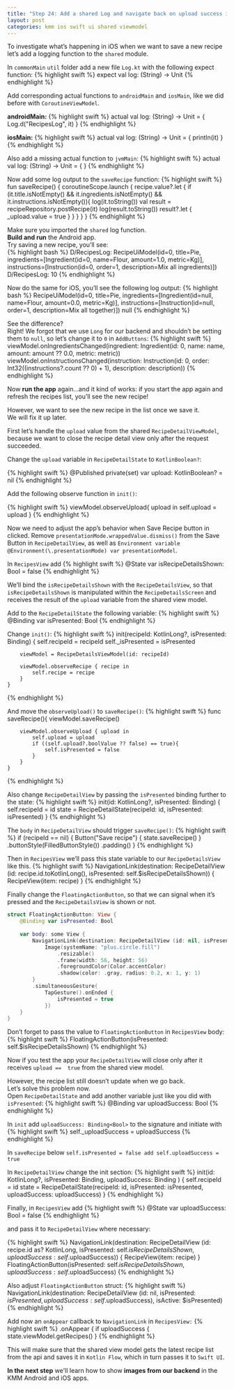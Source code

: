 ```yaml
---
title: "Step 24: Add a shared Log and navigate back on upload success in the iOS app"
layout: post
categories: kmm ios swift ui shared viewmodel
--- 
```


To investigate what’s happening in iOS when we want to save a new recipe let’s add a logging function to the `shared` module.
 
In `commonMain` `util` folder add a new file `Log.kt` with the following expect function:
{% highlight swift %} 
expect val log: (String) -> Unit
{% endhighlight %} 
 
Add corresponding actual functions to `androidMain` and `iosMain`, like we did before with `CoroutineViewModel`.
 
<b>androidMain:</b>
{% highlight swift %} 
actual val log: (String) -> Unit = {
   Log.d("RecipesLog", it)
}
{% endhighlight %} 
 
<b>iosMain:</b>
{% highlight swift %} 
actual val log: (String) -> Unit = { println(it) }
{% endhighlight %} 
 
Also add a missing actual function to `jvmMain`:
{% highlight swift %} 
actual val log: (String) -> Unit = { }
{% endhighlight %} 
 
Now add some log output to the `saveRecipe` function:
{% highlight swift %} 
fun saveRecipe() {
   coroutineScope.launch {
           recipe.value?.let {
               if (it.title.isNotEmpty() && it.ingredients.isNotEmpty() && it.instructions.isNotEmpty()){
                   log(it.toString())
                   val result = recipeRepository.postRecipe(it)
                   log(result.toString())
                   result?.let { _upload.value = true }
               }
           }
   }
}
{% endhighlight %} 
 
Make sure you imported the `shared` log function.<br>
<b>Build and run</b> the Android app.<br>
Try saving a new recipe, you’ll see:<br>
{% highlight bash %} 
D/RecipesLog: RecipeUiModel(id=0, title=Pie, ingredients=[Ingredient(id=0, name=Flour, amount=1.0, metric=Kg)], instructions=[Instruction(id=0, order=1, description=Mix all ingredients)])
D/RecipesLog: 10
{% endhighlight %} 
 
Now do the same for iOS, you’ll see the following log output:
{% highlight bash %} 
RecipeUiModel(id=0, title=Pie, ingredients=[Ingredient(id=null, name=Flour, amount=0.0, metric=Kg)], instructions=[Instruction(id=null, order=1, description=Mix all together)])
null
{% endhighlight %} 
 
See the difference? <br>
Right! We forgot that we use `Long` for our backend and shouldn’t be setting them to `null`, so let’s change it to `0` in `AddButtons`:
{% highlight swift %} 
    viewModel.onIngredientsChanged(ingredient: Ingredient(id: 0, name: name, amount: amount ?? 0.0, metric: metric))
    viewModel.onInstructionsChanged(instruction: Instruction(id: 0, order: Int32((instructions?.count ?? 0) + 1), description: description))
{% endhighlight %} 
 
Now <b>run the app</b> again...and it kind of works: if you start the app again and refresh the recipes list, you’ll see the new recipe! 
 
However, we want to see the new recipe in the list once we save it.<br>
We will fix it up later.<br> 

First let’s handle the `upload` value from the shared `RecipeDetailViewModel`, because we want to close the recipe detail view only after the request succeeded.<br>

Change the `upload` variable in `RecipeDetailState` to `KotlinBoolean?`:

{% highlight swift %} 
@Published private(set) var upload: KotlinBoolean? = nil
{% endhighlight %} 
 
Add the following observe function in `init()`:

{% highlight swift %} 
viewModel.observeUpload{ upload in
            self.upload = upload
        }
{% endhighlight %} 
 
Now we need to adjust the app’s behavior when Save Recipe button in clicked.
Remove  `presentationMode.wrappedValue.dismiss()` from the Save Button in `RecipeDetailView`, as well as `Environment variable @Environment(\.presentationMode) var presentationModel`.
 
In `RecipesView` add
{% highlight swift %} 
@State var isRecipeDetailsShown: Bool = false
{% endhighlight %} 
 
We’ll bind the `isRecipeDetailsShown` with the `RecipeDetailsView`, so that `isRecipeDetailsShown` is manipulated within the `RecipeDetailsScreen` and receives the result of the `upload` variable from the shared view model.
 
Add to the `RecipeDetailState` the following variable:
{% highlight swift %} 
@Binding var isPresented: Bool
{% endhighlight %} 
 
Change `init()`:
{% highlight swift %} 
 init(recipeId: KotlinLong?, isPresented: Binding<Bool>) {
        self.recipeId = recipeId
        self._isPresented = isPresented
        
        viewModel = RecipeDetailsViewModel(id: recipeId)
        
        viewModel.observeRecipe { recipe in
            self.recipe = recipe
        }
    }
{% endhighlight %} 
 
 
And move the `observeUpload()` to `saveRecipe()`:
{% highlight swift %} 
 func saveRecipe(){
        viewModel.saveRecipe()
        
        viewModel.observeUpload { upload in
            self.upload = upload
            if ((self.upload?.boolValue ?? false) == true){
                self.isPresented = false
            }
        }
    }
{% endhighlight %} 
 
Also change `RecipeDetailView` by passing the `isPresented` binding further to the state:
{% highlight swift %} 
  init(id: KotlinLong?, isPresented: Binding<Bool>) {
        self.recipeId = id
        state = RecipeDetailState(recipeId: id, isPresented: isPresented)
    }
{% endhighlight %} 
 
The `body` in `RecipeDetailView` should trigger `saveRecipe()`:
{% highlight swift %} 
 if (recipeId == nil) {
                Button("Save recipe") {
                    state.saveRecipe()
                }
                .buttonStyle(FilledButtonStyle())
                .padding()
            }
{% endhighlight %} 
 
 
Then in `RecipesView` we’ll pass this state variable to our `RecipeDetailsView` like this. 
{% highlight swift %} 
 NavigationLink(destination: RecipeDetailView (id: recipe.id.toKotlinLong(), isPresented: self.$isRecipeDetailsShown)) {
                    RecipeView(item: recipe)
                }
{% endhighlight %} 
 
Finally change the `FloatingActionButton`, so that we can signal when it’s pressed and the `RecipeDetailsView` is shown or not.
 
~~~ swift
struct FloatingActionButton: View {
    @Binding var isPresented: Bool
    
    var body: some View {
        NavigationLink(destination: RecipeDetailView (id: nil, isPresented: $isPresented), isActive: $isPresented) {
            Image(systemName: "plus.circle.fill")
                .resizable()
                .frame(width: 56, height: 56)
                .foregroundColor(Color.accentColor)
                .shadow(color: .gray, radius: 0.2, x: 1, y: 1)
        }
        .simultaneousGesture(
            TapGesture().onEnded {
                isPresented = true
            })
    }
}
~~~
 
 
Don’t forget to pass the value to `FloatingActionButton` in `RecipesView` body:
{% highlight swift %} 
FloatingActionButton(isPresented: self.$isRecipeDetailsShown)
{% endhighlight %} 
 
 
Now if you test the app your `RecipeDetailView` will close only after it receives `upload ==  true` from the shared view model.
 
However, the recipe list still doesn’t update when we go back. <br>Let’s solve this problem now.<br>
Open `RecipeDetailState` and add another variable just like you did with `isPresented`:
{% highlight swift %} 
    @Binding var uploadSuccess: Bool
{% endhighlight %} 
 
In `init` add `uploadSuccess: Binding<Bool>` to the signature
and initiate with
{% highlight swift %} 
        self._uploadSuccess = uploadSuccess
{% endhighlight %} 
 
In `saveRecipe` below `self.isPresented = false add self.uploadSuccess = true`
 
In `RecipeDetailView` change the init section:
{% highlight swift %} 
init(id: KotlinLong?, isPresented: Binding<Bool>, uploadSuccess: Binding<Bool> ) {
        self.recipeId = id
        state = RecipeDetailState(recipeId: id, isPresented: isPresented, uploadSuccess: uploadSuccess)
    }
{% endhighlight %} 
 
Finally, in `RecipesView` add 
{% highlight swift %} 
@State var uploadSuccess: Bool = false 
{% endhighlight %} 

and pass it to `RecipeDetailView` where necessary:
 
 {% highlight swift %} 
NavigationLink(destination: RecipeDetailView (id: recipe.id as? KotlinLong, isPresented: self.$isRecipeDetailsShown, uploadSuccess: self.$uploadSuccess)) {
        RecipeView(item: recipe)
    }
 FloatingActionButton(isPresented: self.$isRecipeDetailsShown, uploadSuccess: self.$uploadSuccess)
 {% endhighlight %} 
 
Also adjust `FloatingActionButton` struct:
 {% highlight swift %} 
NavigationLink(destination: RecipeDetailView (id: nil, isPresented: $isPresented, uploadSuccess: self.$uploadSuccess), isActive: $isPresented)
 {% endhighlight %} 
 
Add now an `onAppear` callback to `NavigationLink` in `RecipesView:`
 {% highlight swift %} 
    .onAppear {
        if uploadSuccess {
            state.viewModel.getRecipes()
        }
{% endhighlight %} 

This will make sure that the shared view model gets the latest recipe list from the api and saves it in `Kotlin Flow`, which in turn passes it to `Swift UI`.

<b>In the next step</b> we'll learn how to show <b>images from our backend</b> in the KMM Android and iOS apps.

